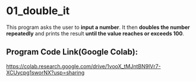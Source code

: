 # **01_double_it**
This program asks the user to **input a number**. It then **doubles the number repeatedly** and prints the result **until the value reaches or exceeds 100**.

## Program Code Link(Google Colab):
https://colab.research.google.com/drive/1vooX_tMJntBN9lVr7-XCUycpg1sworNX?usp=sharing